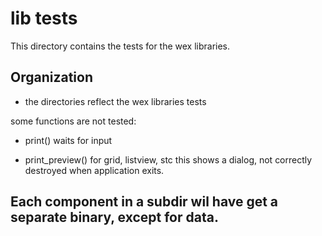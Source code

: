 # lib tests

This directory contains the tests for the wex libraries.

## Organization

- the directories reflect the wex libraries tests

some functions are not tested:

- print()
  waits for input

- print_preview()
  for grid, listview, stc
  this shows a dialog, not correctly destroyed when application exits.

## Each component in a subdir wil have get a separate binary, except for data.
